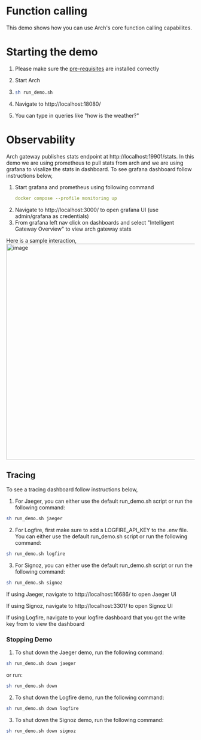 # Function calling

This demo shows how you can use Arch's core function calling capabilites.

# Starting the demo

1. Please make sure the [pre-requisites](https://github.com/katanemo/arch/?tab=readme-ov-file#prerequisites) are installed correctly
2. Start Arch

3. ```sh
   sh run_demo.sh
   ```
4. Navigate to http://localhost:18080/
5. You can type in queries like "how is the weather?"

# Observability

Arch gateway publishes stats endpoint at http://localhost:19901/stats. In this demo we are using prometheus to pull stats from arch and we are using grafana to visalize the stats in dashboard. To see grafana dashboard follow instructions below,

1. Start grafana and prometheus using following command
   ```yaml
   docker compose --profile monitoring up
   ```
2. Navigate to http://localhost:3000/ to open grafana UI (use admin/grafana as credentials)
3. From grafana left nav click on dashboards and select "Intelligent Gateway Overview" to view arch gateway stats

Here is a sample interaction,
<img width="575" alt="image" src="https://github.com/user-attachments/assets/e0929490-3eb2-4130-ae87-a732aea4d059">

## Tracing

To see a tracing dashboard follow instructions below,

1. For Jaeger, you can either use the default run_demo.sh script or run the following command:

```sh
sh run_demo.sh jaeger
```

2. For Logfire, first make sure to add a LOGFIRE_API_KEY to the .env file. You can either use the default run_demo.sh script or run the following command:

```sh
sh run_demo.sh logfire
```

3. For Signoz, you can either use the default run_demo.sh script or run the following command:

```sh
sh run_demo.sh signoz
```

If using Jaeger, navigate to http://localhost:16686/ to open Jaeger UI

If using Signoz, navigate to http://localhost:3301/ to open Signoz UI

If using Logfire, navigate to your logfire dashboard that you got the write key from to view the dashboard

### Stopping Demo

1. To shut down the Jaeger demo, run the following command:

```sh
sh run_demo.sh down jaeger
```

or run:

```sh
sh run_demo.sh down
```

2. To shut down the Logfire demo, run the following command:

```sh
sh run_demo.sh down logfire
```

3. To shut down the Signoz demo, run the following command:

```sh
sh run_demo.sh down signoz
```

